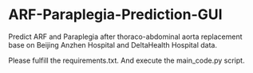 # ARF-Paraplegia-Prediction-GUI
Predict ARF and Paraplegia after thoraco-abdominal aorta replacement base on Beijing Anzhen Hospital and DeltaHealth Hospital data.

Please fulfill the requirements.txt. And execute the main_code.py script. 
